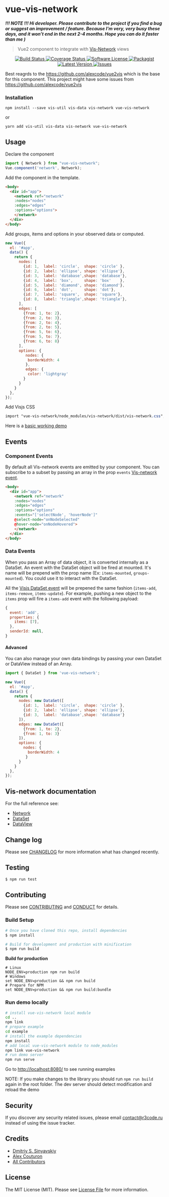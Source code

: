 # vue-vis-network

***!!! NOTE !!! Hi developer. Please contribute to the project if you find a bug or suggest an improvement / feature. Because I’m very, very busy these days, and it won’t end in the next 2-4 months. Hope you can do it faster than me )***

> Vue2 component to integrate with <a href="Vue2 component to integrate with vis-network">Vis-Network</a> views

<p align="center">
  <a href="https://travis-ci.org/r3code/vue-vis-network">
    <img src="https://travis-ci.org/r3code/vue-vis-network.svg?branch=master" alt="Build Status" />
  </a>
  <a href="https://coveralls.io/github/r3code/vue-vis-network?branch=master">
    <img src="https://coveralls.io/repos/github/r3code/vue-vis-network/badge.svg?branch=master" alt="Coverage Status" />
  </a>
  <a href="LICENSE">
    <img src="https://img.shields.io/badge/license-MIT-brightgreen.svg?" alt="Software License" />
  </a>
  <a href="https://npmjs.org/package/vue-vis-network">
    <img src="https://img.shields.io/npm/v/vue-vis-network.svg?" alt="Packagist" />
  </a>
  <a href="https://github.com/r3code/vue-vis-network/releases">
    <img src="https://img.shields.io/github/release/r3code/vue-vis-network.svg?" alt="Latest Version" />
  </a>

  <a href="https://github.com/r3code/vue-vis-network/issues">
    <img src="https://img.shields.io/github/issues/r3code/vue-vis-network.svg?" alt="Issues" />
  </a>  
</p> 

Best reagrds to the https://github.com/alexcode/vue2vis which is the base for this component. This project might have some issues from https://github.com/alexcode/vue2vis

### Installation
```
npm install --save vis-util vis-data vis-network vue-vis-network
```

or

```
yarn add vis-util vis-data vis-network vue-vis-network
```

## Usage

Declare the component
``` javascript
import { Network } from "vue-vis-network";
Vue.component('network', Network);
```

Add the component in the template.

```html
<body>
  <div id="app">
    <network ref="network"
    :nodes="nodes"
    :edges="edges"
    :options="options">
    </network>
  </div>
</body>
```

Add groups, items and options in your observed data or computed.
``` javascript
new Vue({
  el: '#app',
  data() {
    return {
      nodes: [
        {id: 1,  label: 'circle',  shape: 'circle' },
        {id: 2,  label: 'ellipse', shape: 'ellipse'},
        {id: 3,  label: 'database',shape: 'database'},
        {id: 4,  label: 'box',     shape: 'box'    },
        {id: 5,  label: 'diamond', shape: 'diamond'},
        {id: 6,  label: 'dot',     shape: 'dot'},
        {id: 7,  label: 'square',  shape: 'square'},
        {id: 8,  label: 'triangle',shape: 'triangle'},
      ],
      edges: [
        {from: 1, to: 2},
        {from: 2, to: 3},
        {from: 2, to: 4},
        {from: 2, to: 5}, 
        {from: 5, to: 6},
        {from: 5, to: 7},
        {from: 6, to: 8}
      ],
      options: {
         nodes: {
          borderWidth: 4
         },
         edges: {
          color: 'lightgray'
        }
      }
    }
  },
});
```

Add Visjs CSS
``` css
import "vue-vis-network/node_modules/vis-network/dist/vis-network.css";
```

Here is a [basic working demo](https://codepen.io/r3code/pen/abOjJbQ)

## Events

### Component Events
By default all Vis-network events are emitted by your component. You can subscribe to a subset by passing an array in the prop `events` [Vis-network event](https://visjs.github.io/vis-network/docs/network/#Events).

```html
<body>
  <div id="app">
    <network ref="network"
    :nodes="nodes"
    :edges="edges"
    :options="options"
    :events="['selectNode', 'hoverNode']"
    @select-node="onNodeSelected"
    @hover-node="onNodeHovered">
    </network>
  </div>
</body>
```

### Data Events

When you pass an Array of data object, it is converted internally as a DataSet.
An event with the DataSet object will be fired at mounted. It's name will be prepend with the prop name (Ex: `items-mounted`, `groups-mounted`). You could use it to interact with the DataSet.

All the [Visjs DataSet event](https://visjs.github.io/vis-data/data/dataset.html#Events) will be prepened the same fashion (`items-add`, `items-remove`, `items-update`). For example, pushing a new object to the `items` prop will fire a `items-add` event with the following payload:
```javascript
{
  event: 'add',
  properties: {
    items: [7],
  },
  senderId: null,
}
```

#### Advanced

You can also manage your own data bindings by passing your own DataSet or DataView instead of an Array.

``` javascript
import { DataSet } from 'vue-vis-network';

new Vue({
  el: '#app',
  data() {
    return {
      nodes: new DataSet([
        {id: 1,  label: 'circle',  shape: 'circle' },
        {id: 2,  label: 'ellipse', shape: 'ellipse'},
        {id: 3,  label: 'database',shape: 'database'}
      ]),
      edges: new DataSet([
        {from: 1, to: 2},
        {from: 1, to: 3}
      ]),
      options: {
        nodes: {
          borderWidth: 4
         }
      }
    }
  },
});
```

## Vis-network documentation

For the full reference see: 
* [Network](https://visjs.github.io/vis-network/docs/network/)
* [DataSet](https://visjs.github.io/vis-data/data/dataset.html)
* [DataView](https://visjs.github.io/vis-data/data/dataview.html)

## Change log

Please see [CHANGELOG](CHANGELOG.md) for more information what has changed recently.

## Testing

``` bash
$ npm run test
```

## Contributing
Please see [CONTRIBUTING](CONTRIBUTING.md) and [CONDUCT](CONDUCT.md) for details.

### Build Setup

``` bash
# Once you have cloned this repo, install dependencies
$ npm install

# Build for development and production with minification
$ npm run build

```
**Build for production**
```
# Linux
NODE_ENV=production npm run build
# Windows
set NODE_ENV=production && npm run build
# Prepare for NPM
set NODE_ENV=production && npm run build:bundle

```

### Run demo locally  

``` bash
# install vue-vis-network local module  
cd ..  
npm link       
# prepare example
cd example
# install the example dependencies
npm install 
# add local vue-vis-network module to node_modules
npm link vue-vis-network
# run demo server
npm run serve
```
Go to <http://localhost:8080/> to see running examples

NOTE: If you make changes to the library you should run `npm run build` again in the root folder.
The dev server should detect modification and reload the demo

## Security

If you discover any security related issues, please email contact@r3code.ru instead of using the issue tracker.

## Credits

- [Dmitriy S. Sinyavskiy][link-author] 
- [Alex Couturon](https://github.com/alexcode)
- [All Contributors][link-contributors]

## License

The MIT License (MIT). Please see [License File](LICENSE.md) for more information.

[link-author]: https://github.com/r3code
[link-contributors]: ../../contributors
